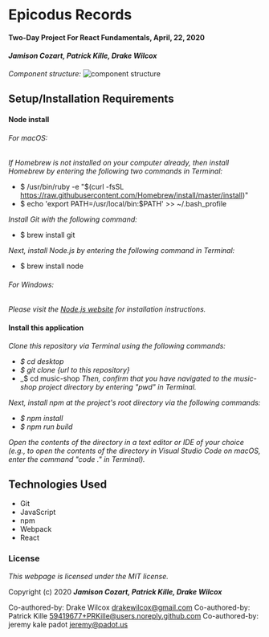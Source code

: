 # Epicodus Records

#### Two-Day Project For React Fundamentals, April, 22, 2020

#### _**Jamison Cozart, Patrick Kille, Drake Wilcox**_

_Component structure:_
![component structure](/)

## Setup/Installation Requirements

#### Node install

###### For macOS:
_If Homebrew is not installed on your computer already, then install Homebrew by entering the following two commands in Terminal:_
* $ /usr/bin/ruby -e "$(curl -fsSL https://raw.githubusercontent.com/Homebrew/install/master/install)"
* $ echo 'export PATH=/usr/local/bin:$PATH' >> ~/.bash_profile

_Install Git with the following command:_
* $ brew install git

_Next, install Node.js by entering the following command in Terminal:_
* $ brew install node

###### For Windows:
_Please visit the [Node.js website](https://nodejs.org/en/download/) for installation instructions._

#### Install this application

_Clone this repository via Terminal using the following commands:_
* _$ cd desktop_
* _$ git clone {url to this repository}_
* _$ cd music-shop
_Then, confirm that you have navigated to the music-shop project directory by entering "pwd" in Terminal._

_Next, install npm at the project's root directory via the following commands:_
* _$ npm install_
* _$ npm run build_

_Open the contents of the directory in a text editor or IDE of your choice (e.g., to open the contents of the directory in Visual Studio Code on macOS, enter the command "code ." in Terminal)._

## Technologies Used

* Git
* JavaScript
* npm
* Webpack
* React

### License

*This webpage is licensed under the MIT license.*

Copyright (c) 2020 **_Jamison Cozart, Patrick Kille, Drake Wilcox_**




Co-authored-by: Drake Wilcox <drakewilcox@gmail.com>
Co-authored-by: Patrick Kille <59419677+PRKille@users.noreply.github.com>
Co-authored-by: jeremy kale padot <jeremy@padot.us>